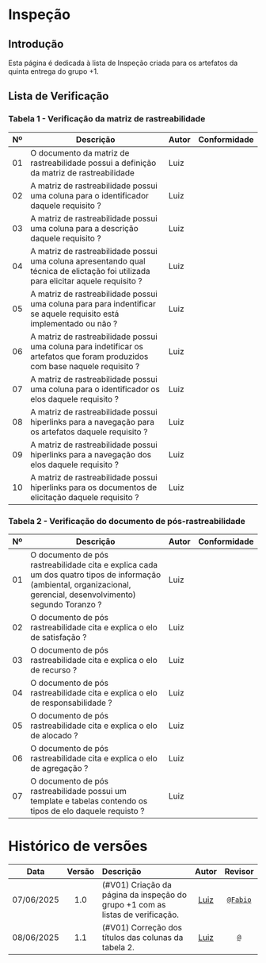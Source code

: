 # Inspeção

## Introdução

Esta página é dedicada à lista de Inspeção criada para os artefatos da quinta entrega do grupo +1.

## Lista de Verificação

### Tabela 1 - Verificação da matriz de rastreabilidade

| Nº  | Descrição                          | Autor                  | Conformidade                |
|-----|------------------------------------|------------------------|---------------------------|
| 01  | O documento da matriz de rastreabilidade possui a definição da matriz de rastreabilidade | Luiz |    |
| 02  | A matriz de rastreabilidade possui uma coluna para o identificador daquele requisito ? | Luiz | |
| 03  | A matriz de rastreabilidade possui uma coluna para a descrição daquele requisito ? | Luiz |  |
| 04  | A matriz de rastreabilidade possui uma coluna apresentando qual técnica de elictação foi utilizada para elicitar aquele requisito ? | Luiz |  |
| 05  | A matriz de rastreabilidade possui uma coluna para para indentificar se aquele requisito está implementado ou não ? | Luiz |  |
| 06  | A matriz de rastreabilidade possui uma coluna para indetificar os artefatos que foram produzidos com base naquele requisito ? | Luiz |  |
| 07  | A matriz de rastreabilidade possui uma coluna para o identificador os elos daquele requisito ? | Luiz |  |
| 08  | A matriz de rastreabilidade possui hiperlinks para a navegação para os artefatos daquele requisito ? | Luiz |  |
| 09  | A matriz de rastreabilidade possui hiperlinks para a navegação dos elos daquele requisito ? | Luiz |  |
| 10  | A matriz de rastreabilidade possui hiperlinks para os documentos de elicitação daquele requisito ? | Luiz | |

### Tabela 2 - Verificação do documento de pós-rastreabilidade

| Nº  | Descrição                          | Autor                  | Conformidade                |
|-----|------------------------------------|------------------------|---------------------------|
| 01  | O documento de pós rastreabilidade cita e explica cada um dos quatro tipos de informação (ambiental, organizacional, gerencial, desenvolvimento) segundo Toranzo ? | Luiz |   |
| 02  | O documento de pós rastreabilidade cita e explica o elo de satisfação ? | Luiz |    |
| 03  | O documento de pós rastreabilidade cita e explica o elo de recurso ? | Luiz |    |
| 04  | O documento de pós rastreabilidade cita e explica o elo de responsabilidade ? | Luiz |   |
| 05  | O documento de pós rastreabilidade cita e explica o elo de alocado ? | Luiz |  |
| 06  | O documento de pós rastreabilidade cita e explica o elo de agregação ? | Luiz |   |
| 07  | O documento de pós rastreabilidade possui um template e tabelas contendo os tipos de elo daquele requisto ? | Luiz |  |


# Histórico de versões

| Data       | Versão | Descrição                                 | Autor                                      | Revisor                                     |
| :--------: | :----: | :---------------------------------------- | :----------------------------------------: | :----------------------------------------: |
| 07/06/2025 |  1.0   | (#V01) Criação da página da inspeção do grupo +1 com as listas de verificação.| [Luiz](https://github.com/luizfaria1989)   | [`@Fabio`](https://github.com/fabinsz) |
| 08/06/2025 |  1.1   | (#V01) Correção dos títulos das colunas da tabela 2.| [Luiz](https://github.com/luizfaria1989)   | [`@`](https://github.com/)  |